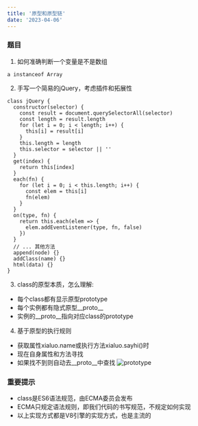 ```yaml
---
title: '原型和原型链'
date: '2023-04-06'
---
```

### 题目
1. 如何准确判断一个变量是不是数组
```
a instanceof Array
```
2. 手写一个简易的jQuery，考虑插件和拓展性
```
class jQuery {
  constructor(selector) {
    const result = document.querySelectorAll(selector)
    const length = result.length
    for (let i = 0; i < length; i++) {
      this[i] = result[i]
    }
    this.length = length
    this.selector = selector || ''
  }
  get(index) {
    return this[index]
  }
  each(fn) {
    for (let i = 0; i < this.length; i++) {
      const elem = this[i]
      fn(elem)
    }
  }
  on(type, fn) {
    return this.each(elem => {
      elem.addEventListener(type, fn, false)
    })
  }
  // ... 其他方法
  append(node) {}
  addClass(name) {}
  html(data) {}
}
```

3. class的原型本质，怎么理解:
- 每个class都有显示原型prototype
- 每个实例都有隐式原型__proto__
- 实例的__proto__指向对应class的prototype

4. 基于原型的执行规则
- 获取属性xialuo.name或执行方法xialuo.sayhi()时
- 现在自身属性和方法寻找
- 如果找不到则自动去__proto__中查找
![prototype](/images/prototype.png)

### 重要提示
* class是ES6语法规范，由ECMA委员会发布
* ECMA只规定语法规则，即我们代码的书写规范，不规定如何实现
* 以上实现方式都是V8引擎的实现方式，也是主流的